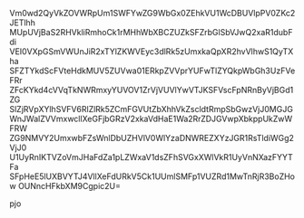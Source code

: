 Vm0wd2QyVkZOVWRpUm1SWFYwZG9WbGx0ZEhkVU1WcDBUVlpPV0ZKc2JETlhh
MUpUVjBaS2RHVkliRmhoCk1rMHhWbXBCZUZkSFZrbGlSbVJwQ2xaR1dubFdi
VEI0VXpGSmVWUnJiR2xTYlZKWVEyc3dlRk5zUmxkaQpXR2hvVlhwS1QyTXha
SFZTYkdScFVteHdkMUV5ZUVwa01ERkpZVVprYUFwTlZYQkpWbGh3UzFVeFRr
ZFcKYkd4cVVqTkNWRmxyYUVOV1ZrVjVUVlYwVTJKSFVscFpNRnByVjBGd1ZG
SlZjRVpXYlhSVFV6RlZlRk5ZCmFGVUtZbXhhVkZscldtRmpSbGwzVjJ0MGJG
WnJWalZVVmxwcllXeGFjbGRzV2xkaVdHaE1Wa2RrZDJGVwpXbkppUkZwWFRW
ZG9NMVY2UmxwbFZsWnlDbUZHVlV0WlYzaDNWREZXYzJGR1RsTldiWGg2VjJ0
U1UyRnIKTVZoVmJHaFdZa1pLZWxaV1dsZFhSVGxXWlVkR1UyVnNXazFYYTFa
SFpHeE5lUXBVYTJ4VllXeFdURkV5Ck1UUmlSMFp1VUZRd1MwTnRjR3BoZHow
OUNncHFkbXM9Cgpic2U=

pjo